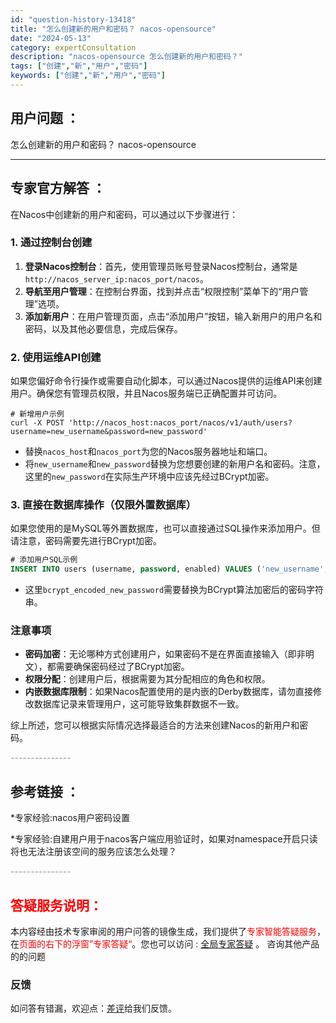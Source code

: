 ```yaml
---
id: "question-history-13418"
title: "怎么创建新的用户和密码？ nacos-opensource"
date: "2024-05-13"
category: expertConsultation
description: "nacos-opensource 怎么创建新的用户和密码？"
tags: ["创建","新","用户","密码"]
keywords: ["创建","新","用户","密码"]
---
```


## 用户问题 ： 
 怎么创建新的用户和密码？ nacos-opensource 

---------------
## 专家官方解答 ：

在Nacos中创建新的用户和密码，可以通过以下步骤进行：

### 1. 通过控制台创建

1. **登录Nacos控制台**：首先，使用管理员账号登录Nacos控制台，通常是`http://nacos_server_ip:nacos_port/nacos`。
2. **导航至用户管理**：在控制台界面，找到并点击“权限控制”菜单下的“用户管理”选项。
3. **添加新用户**：在用户管理页面，点击“添加用户”按钮，输入新用户的用户名和密码，以及其他必要信息，完成后保存。

### 2. 使用运维API创建

如果您偏好命令行操作或需要自动化脚本，可以通过Nacos提供的运维API来创建用户。确保您有管理员权限，并且Nacos服务端已正确配置并可访问。

```shell
# 新增用户示例
curl -X POST 'http://nacos_host:nacos_port/nacos/v1/auth/users?username=new_username&password=new_password'
```
- 替换`nacos_host`和`nacos_port`为您的Nacos服务器地址和端口。
- 将`new_username`和`new_password`替换为您想要创建的新用户名和密码。注意，这里的`new_password`在实际生产环境中应该先经过BCrypt加密。

### 3. 直接在数据库操作（仅限外置数据库）

如果您使用的是MySQL等外置数据库，也可以直接通过SQL操作来添加用户。但请注意，密码需要先进行BCrypt加密。

```sql
# 添加用户SQL示例
INSERT INTO users (username, password, enabled) VALUES ('new_username', bcrypt_encoded_new_password, TRUE);
```
- 这里`bcrypt_encoded_new_password`需要替换为BCrypt算法加密后的密码字符串。

### 注意事项

- **密码加密**：无论哪种方式创建用户，如果密码不是在界面直接输入（即非明文），都需要确保密码经过了BCrypt加密。
- **权限分配**：创建用户后，根据需要为其分配相应的角色和权限。
- **内嵌数据库限制**：如果Nacos配置使用的是内嵌的Derby数据库，请勿直接修改数据库记录来管理用户，这可能导致集群数据不一致。

综上所述，您可以根据实际情况选择最适合的方法来创建Nacos的新用户和密码。


<font color="#949494">---------------</font> 


## 参考链接 ：

*专家经验:nacos用户密码设置 
 
 *专家经验:自建用户用于nacos客户端应用验证时，如果对namespace开启只读将也无法注册该空间的服务应该怎么处理？ 


 <font color="#949494">---------------</font> 
 


## <font color="#FF0000">答疑服务说明：</font> 

本内容经由技术专家审阅的用户问答的镜像生成，我们提供了<font color="#FF0000">专家智能答疑服务</font>，在<font color="#FF0000">页面的右下的浮窗”专家答疑“</font>。您也可以访问 : [全局专家答疑](https://opensource.alibaba.com/chatBot) 。 咨询其他产品的的问题

### 反馈
如问答有错漏，欢迎点：[差评](https://ai.nacos.io/user/feedbackByEnhancerGradePOJOID?enhancerGradePOJOId=13419)给我们反馈。

